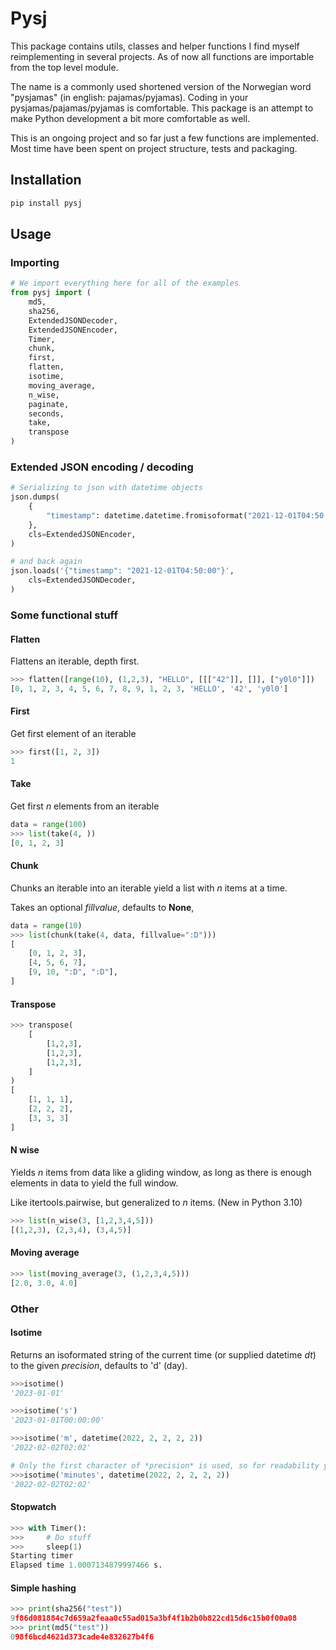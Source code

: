 # Pysj

This package contains utils, classes and helper functions I find myself reimplementing in several projects. As of now all functions are importable from the top level module.

The name is a commonly used shortened version of the Norwegian word "pysjamas" (in english: pajamas/pyjamas).
Coding in your pysjamas/pajamas/pyjamas is comfortable. This package is an attempt to make Python development a bit more comfortable as well.

This is an ongoing project and so far just a few functions are implemented. Most time  have been spent on project structure, tests and packaging.


## Installation
```bash
pip install pysj
```

## Usage

### Importing
```python
# We import everything here for all of the examples
from pysj import (
    md5, 
    sha256,
    ExtendedJSONDecoder,
    ExtendedJSONEncoder,
    Timer,
    chunk,
    first,
    flatten,
    isotime,
    moving_average,
    n_wise,
    paginate,
    seconds,
    take,
    transpose
)
```


### Extended JSON encoding / decoding
```python
# Serializing to json with datetime objects
json.dumps(
    {
        "timestamp": datetime.datetime.fromisoformat("2021-12-01T04:50:00.123456")
    },
    cls=ExtendedJSONEncoder,
)

# and back again
json.loads('{"timestamp": "2021-12-01T04:50:00"}',
    cls=ExtendedJSONDecoder,
)
```

### Some functional stuff
#### Flatten
Flattens an iterable, depth first.
```python
>>> flatten([range(10), (1,2,3), "HELLO", [[["42"]], []], ["y0l0"]])
[0, 1, 2, 3, 4, 5, 6, 7, 8, 9, 1, 2, 3, 'HELLO', '42', 'y0l0']
```

#### First
Get first element of an iterable
```python
>>> first([1, 2, 3])
1
```

#### Take
Get first *n* elements from an iterable
```python
data = range(100)
>>> list(take(4, ))
[0, 1, 2, 3]
```

#### Chunk
Chunks an iterable into an iterable yield a list with *n* items at a time.

Takes an optional *fillvalue*, defaults to **None**,
```python
data = range(10)
>>> list(chunk(take(4, data, fillvalue=":D")))
[
    [0, 1, 2, 3],
    [4, 5, 6, 7],
    [9, 10, ":D", ":D"],
]
```

#### Transpose

```python
>>> transpose(
    [
        [1,2,3],
        [1,2,3],
        [1,2,3],
    ]
)
[
    [1, 1, 1],
    [2, 2, 2],
    [3, 3, 3]
]
```

#### N wise
Yields *n* items from data like a gliding window, as long as there is enough elements in data to yield the full window.

Like itertools.pairwise, but generalized to *n* items. (New in Python 3.10)
```python
>>> list(n_wise(3, [1,2,3,4,5]))
[(1,2,3), (2,3,4), (3,4,5)]
```


#### Moving average
```python
>>> list(moving_average(3, (1,2,3,4,5)))
[2.0, 3.0, 4.0]
```

### Other

#### Isotime
Returns an isoformated string of the current time (or supplied datetime *dt*) to the given *precision*, defaults to 'd' (day).

```python
>>>isotime()
'2023-01-01'

>>>isotime('s')
'2023-01-01T00:00:00'

>>>isotime('m', datetime(2022, 2, 2, 2, 2))
'2022-02-02T02:02'

# Only the first character of *precision* is used, so for readability you can write it out fully.
>>>isotime('minutes', datetime(2022, 2, 2, 2, 2))
'2022-02-02T02:02'
```

#### Stopwatch
```python
>>> with Timer():
>>>     # Do stuff
>>>     sleep(1)
Starting timer
Elapsed time 1.0007134879997466 s.
```

#### Simple hashing
```python
>>> print(sha256("test"))
9f86d081884c7d659a2feaa0c55ad015a3bf4f1b2b0b822cd15d6c15b0f00a08
>>> print(md5("test"))
098f6bcd4621d373cade4e832627b4f6
```